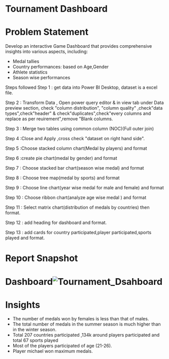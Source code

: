 # Tournament Dashboard

# Problem Statement
Develop an interactive Game Dashboard that provides comprehensive insights into various aspects, including:

- Medal tallies
- Country performances: based on Age,Gender
- Athlete statistics
- Season wise performances

Steps followed
Step 1 : get data into Power BI Desktop, dataset is a excel file.

Step 2 : Transform Data , Open power query editor & in view tab under Data preview section, check "column distribution", "column quality" ,check"data types",check"header" & check"duplicates",check"every columns and replace as per reuirement",remove "Blank columns.

Step 3 : Merge two tables using common column (NOC)(Full outer join)

Step 4 :Close and Apply ,cross check "dataset on right hand side".

Step 5 :Choose stacked column chart(Medal by players) and format

Step 6 :create pie chart(medal by gender) and format

Step 7 : Choose stacked bar chart(season wise medal) and format


Step 8 : Choose tree map(medal by sports) and format

Step 9 : Choose line chart(year wise medal for male and female) and format


Step 10 : Choose ribbon chart(analyze age wise medal ) and format

Step 11 : Select matrix chart(distribution of medals by countries) then format.

Step 12 :  add heading for dashboard and format.

Step 13 : add cards for country participated,player participated,sports played and format.


 # Report Snapshot 

 
# Dashboard![Tournament_Dsahboard](https://github.com/DeepaliSingh08/PowerBI/assets/58591719/cbc2625e-5212-4766-802b-0ec922778e3e)

# Insights

- The number of medals won by females is less than that of males. 
- The total number of medals in the summer season is much higher than in the winter season.
- Total 207 countries participated ,134k around players participated and total 67 sports played
- Most of the players participated of age (21-26).
- Player michael won maximum medals.


